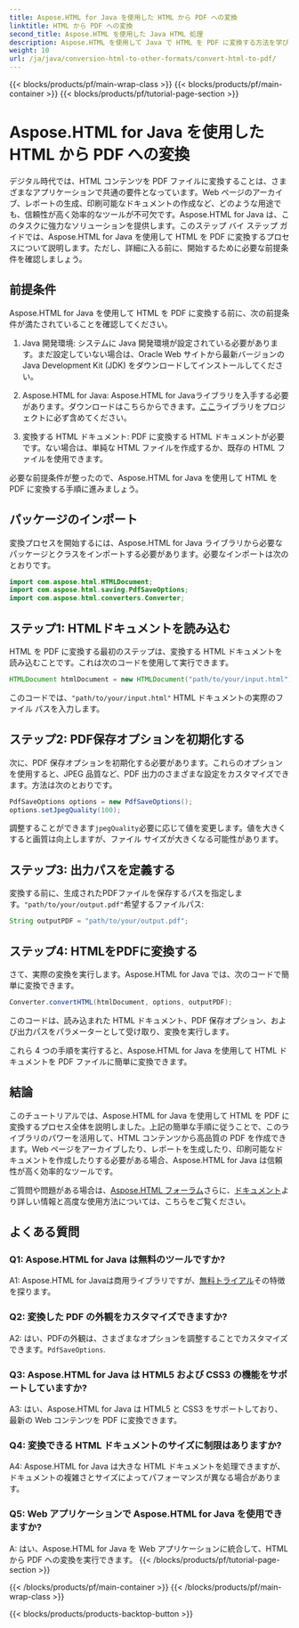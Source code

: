 ```yaml
---
title: Aspose.HTML for Java を使用した HTML から PDF への変換
linktitle: HTML から PDF への変換
second_title: Aspose.HTML を使用した Java HTML 処理
description: Aspose.HTML を使用して Java で HTML を PDF に変換する方法を学びます。HTML コンテンツから高品質の PDF を簡単に作成できます。
weight: 10
url: /ja/java/conversion-html-to-other-formats/convert-html-to-pdf/
---
```


{{< blocks/products/pf/main-wrap-class >}}
{{< blocks/products/pf/main-container >}}
{{< blocks/products/pf/tutorial-page-section >}}

# Aspose.HTML for Java を使用した HTML から PDF への変換

デジタル時代では、HTML コンテンツを PDF ファイルに変換することは、さまざまなアプリケーションで共通の要件となっています。Web ページのアーカイブ、レポートの生成、印刷可能なドキュメントの作成など、どのような用途でも、信頼性が高く効率的なツールが不可欠です。Aspose.HTML for Java は、このタスクに強力なソリューションを提供します。このステップ バイ ステップ ガイドでは、Aspose.HTML for Java を使用して HTML を PDF に変換するプロセスについて説明します。ただし、詳細に入る前に、開始するために必要な前提条件を確認しましょう。

## 前提条件

Aspose.HTML for Java を使用して HTML を PDF に変換する前に、次の前提条件が満たされていることを確認してください。

1. Java 開発環境: システムに Java 開発環境が設定されている必要があります。まだ設定していない場合は、Oracle Web サイトから最新バージョンの Java Development Kit (JDK) をダウンロードしてインストールしてください。

2.  Aspose.HTML for Java: Aspose.HTML for Javaライブラリを入手する必要があります。ダウンロードはこちらからできます。[ここ](https://releases.aspose.com/html/java/)ライブラリをプロジェクトに必ず含めてください。

3. 変換する HTML ドキュメント: PDF に変換する HTML ドキュメントが必要です。ない場合は、単純な HTML ファイルを作成するか、既存の HTML ファイルを使用できます。

必要な前提条件が整ったので、Aspose.HTML for Java を使用して HTML を PDF に変換する手順に進みましょう。

## パッケージのインポート

変換プロセスを開始するには、Aspose.HTML for Java ライブラリから必要なパッケージとクラスをインポートする必要があります。必要なインポートは次のとおりです。

```java
import com.aspose.html.HTMLDocument;
import com.aspose.html.saving.PdfSaveOptions;
import com.aspose.html.converters.Converter;
```

## ステップ1: HTMLドキュメントを読み込む

HTML を PDF に変換する最初のステップは、変換する HTML ドキュメントを読み込むことです。これは次のコードを使用して実行できます。

```java
HTMLDocument htmlDocument = new HTMLDocument("path/to/your/input.html");
```

このコードでは、`"path/to/your/input.html"` HTML ドキュメントの実際のファイル パスを入力します。

## ステップ2: PDF保存オプションを初期化する

次に、PDF 保存オプションを初期化する必要があります。これらのオプションを使用すると、JPEG 品質など、PDF 出力のさまざまな設定をカスタマイズできます。方法は次のとおりです。

```java
PdfSaveOptions options = new PdfSaveOptions();
options.setJpegQuality(100);
```

調整することができます`jpegQuality`必要に応じて値を変更します。値を大きくすると画質は向上しますが、ファイル サイズが大きくなる可能性があります。

## ステップ3: 出力パスを定義する

変換する前に、生成されたPDFファイルを保存するパスを指定します。`"path/to/your/output.pdf"`希望するファイルパス:

```java
String outputPDF = "path/to/your/output.pdf";
```

## ステップ4: HTMLをPDFに変換する

さて、実際の変換を実行します。Aspose.HTML for Java では、次のコードで簡単に変換できます。

```java
Converter.convertHTML(htmlDocument, options, outputPDF);
```

このコードは、読み込まれた HTML ドキュメント、PDF 保存オプション、および出力パスをパラメーターとして受け取り、変換を実行します。

これら 4 つの手順を実行すると、Aspose.HTML for Java を使用して HTML ドキュメントを PDF ファイルに簡単に変換できます。

## 結論

このチュートリアルでは、Aspose.HTML for Java を使用して HTML を PDF に変換するプロセス全体を説明しました。上記の簡単な手順に従うことで、このライブラリのパワーを活用して、HTML コンテンツから高品質の PDF を作成できます。Web ページをアーカイブしたり、レポートを生成したり、印刷可能なドキュメントを作成したりする必要がある場合、Aspose.HTML for Java は信頼性が高く効率的なツールです。

ご質問や問題がある場合は、[Aspose.HTML フォーラム](https://forum.aspose.com/)さらに、[ドキュメント](https://reference.aspose.com/html/java/)より詳しい情報と高度な使用方法については、こちらをご覧ください。

## よくある質問

### Q1: Aspose.HTML for Java は無料のツールですか?
   
 A1: Aspose.HTML for Javaは商用ライブラリですが、[無料トライアル](https://releases.aspose.com/)その特徴を探ります。

### Q2: 変換した PDF の外観をカスタマイズできますか?

 A2: はい、PDFの外観は、さまざまなオプションを調整することでカスタマイズできます。`PdfSaveOptions`.

### Q3: Aspose.HTML for Java は HTML5 および CSS3 の機能をサポートしていますか?

A3: はい、Aspose.HTML for Java は HTML5 と CSS3 をサポートしており、最新の Web コンテンツを PDF に変換できます。

### Q4: 変換できる HTML ドキュメントのサイズに制限はありますか?

A4: Aspose.HTML for Java は大きな HTML ドキュメントを処理できますが、ドキュメントの複雑さとサイズによってパフォーマンスが異なる場合があります。

### Q5: Web アプリケーションで Aspose.HTML for Java を使用できますか?

A: はい、Aspose.HTML for Java を Web アプリケーションに統合して、HTML から PDF への変換を実行できます。
{{< /blocks/products/pf/tutorial-page-section >}}

{{< /blocks/products/pf/main-container >}}
{{< /blocks/products/pf/main-wrap-class >}}

{{< blocks/products/products-backtop-button >}}
